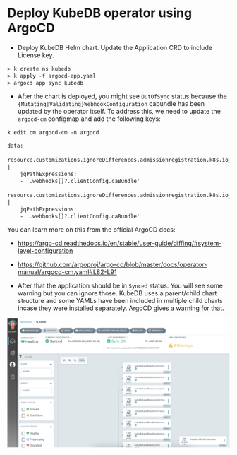 # Deploy KubeDB operator using ArgoCD

- Deploy KubeDB Helm chart. Update the Application CRD to include License key.

```
> k create ns kubedb
> k apply -f argocd-app.yaml
> argocd app sync kubedb
```

- After the chart is deployed, you might see `OutOfSync` status because the `{Mutating|Validating}WebhookConfiguration` cabundle has been updated by the operator itself. To address this, we need to update the `argocd-cm` configmap and add the following keys:

```
k edit cm argocd-cm -n argocd
```

```
data:
  resource.customizations.ignoreDifferences.admissionregistration.k8s.io_MutatingWebhookConfiguration: |
    jqPathExpressions:
    - '.webhooks[]?.clientConfig.caBundle'
  resource.customizations.ignoreDifferences.admissionregistration.k8s.io_ValidatingWebhookConfiguration: |
    jqPathExpressions:
    - '.webhooks[]?.clientConfig.caBundle'
```

You can learn more on this from the official ArgoCD docs:

- https://argo-cd.readthedocs.io/en/stable/user-guide/diffing/#system-level-configuration
- https://github.com/argoproj/argo-cd/blob/master/docs/operator-manual/argocd-cm.yaml#L82-L91

- After that the application should be in `Synced` status. You will see some warning but you can ignore those. KubeDB uses a parent/child chart structure and some YAMLs have been included in multiple child charts incase they were installed separately. ArgoCD gives a warning for that.

<img src="./kubedb-argocd.png">



